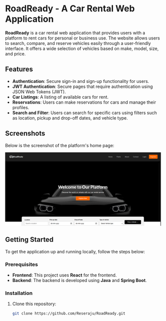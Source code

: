 # RoadReady - A Car Rental Web Application

**RoadReady** is a car rental web application that provides users with a platform to rent cars for personal or business use. The website allows users to search, compare, and reserve vehicles easily through a user-friendly interface. It offers a wide selection of vehicles based on make, model, size, and price.

## Features

- **Authentication**: Secure sign-in and sign-up functionality for users.
- **JWT Authentication**: Secure pages that require authentication using JSON Web Tokens (JWT).
- **Car Listings**: A listing of available cars for rent.
- **Reservations**: Users can make reservations for cars and manage their profiles.
- **Search and Filter**: Users can search for specific cars using filters such as location, pickup and drop-off dates, and vehicle type.
  
## Screenshots

Below is the screenshot of the platform's home page:

![Home Page](./screenshots/Home.png)

## Getting Started

To get the application up and running locally, follow the steps below:

### Prerequisites

- **Frontend**: This project uses **React** for the frontend.
- **Backend**: The backend is developed using **Java** and **Spring Boot**.
  
### Installation

1. Clone this repository:
   ```bash
   git clone https://github.com/Reseraju/RoadReady.git

